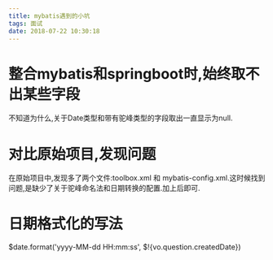 ```yaml
---
title: mybatis遇到的小坑
tags: 面试
date: 2018-07-22 10:30:18
---
```

# 整合mybatis和springboot时,始终取不出某些字段
不知道为什么,关于Date类型和带有驼峰类型的字段取出一直显示为null.
# 对比原始项目,发现问题
在原始项目中,发现多了两个文件:toolbox.xml 和 mybatis-config.xml.这时候找到问题,是缺少了关于驼峰命名法和日期转换的配置.加上后即可.
# 日期格式化的写法
$date.format('yyyy-MM-dd HH:mm:ss', $!{vo.question.createdDate})